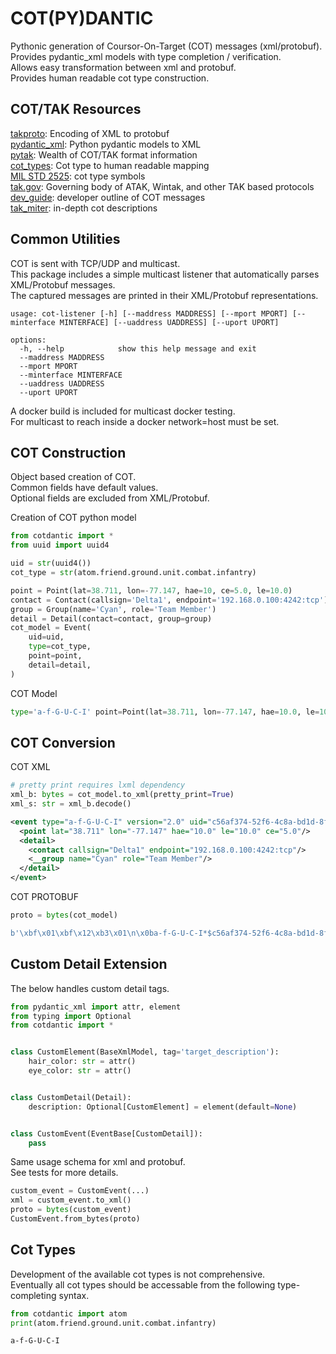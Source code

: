 # COT(PY)DANTIC

Pythonic generation of Coursor-On-Target (COT) messages (xml/protobuf).  
Provides pydantic_xml models with type completion / verification.  
Allows easy transformation between xml and protobuf.  
Provides human readable cot type construction.  

## COT/TAK Resources

[takproto](https://takproto.readthedocs.io/en/latest): Encoding of XML to protobuf  
[pydantic_xml](https://pydantic-xml.readthedocs.io/en/latest/): Python pydantic models to XML  
[pytak](https://pytak.readthedocs.io/en/latest/examples/): Wealth of COT/TAK format information  
[cot_types](https://github.com/dB-SPL/cot-types): Cot type to human readable mapping  
[MIL STD 2525](http://everyspec.com/MIL-STD/MIL-STD-2000-2999/MIL-STD-2525B_CHG-2_20725/#:~:text=These%20symbols%20are%20designed%20to%20enhance%20DOD%60s%20joint%20warfighting%20interoperability): cot type symbols  
[tak.gov](https://tak.gov/): Governing body of ATAK, Wintak, and other TAK based protocols  
[dev_guide](https://nps.edu/documents/104517539/109705106/COT+Developer+Guide.pdf/cb125ac8-1ed1-477b-a914-7557c356a303#:~:text=What%20is%20Cursor-on-Target?%20In%20a%20nutshell,): developer outline of COT messages  
[tak_miter](https://www.mitre.org/sites/default/files/pdf/09_4937.pdf): in-depth cot descriptions  

## Common Utilities

COT is sent with TCP/UDP and multicast.  
This package includes a simple multicast listener that automatically parses XML/Protobuf messages.  
The captured messages are printed in their XML/Protobuf representations.  
```
usage: cot-listener [-h] [--maddress MADDRESS] [--mport MPORT] [--minterface MINTERFACE] [--uaddress UADDRESS] [--uport UPORT]

options:
  -h, --help            show this help message and exit
  --maddress MADDRESS
  --mport MPORT
  --minterface MINTERFACE
  --uaddress UADDRESS
  --uport UPORT
```

A docker build is included for multicast docker testing.  
For multicast to reach inside a docker network=host must be set.  

## COT Construction

Object based creation of COT.  
Common fields have default values.  
Optional fields are excluded from XML/Protobuf.  

Creation of COT python model  
```python
from cotdantic import *
from uuid import uuid4

uid = str(uuid4())
cot_type = str(atom.friend.ground.unit.combat.infantry)

point = Point(lat=38.711, lon=-77.147, hae=10, ce=5.0, le=10.0)
contact = Contact(callsign='Delta1', endpoint='192.168.0.100:4242:tcp')
group = Group(name='Cyan', role='Team Member')
detail = Detail(contact=contact, group=group)
cot_model = Event(
	uid=uid,
	type=cot_type,
	point=point,
	detail=detail,
)
```
COT Model  
```python
type='a-f-G-U-C-I' point=Point(lat=38.711, lon=-77.147, hae=10.0, le=10.0, ce=5.0) version=2.0 uid='c56af374-52f6-4c8a-bd1d-8f48e7ebb21b' how='m-g' time='2024-10-12T20:42:31.12Z' start='2024-10-12T20:42:31.12Z' stale='2024-10-12T20:47:31.12Z' qos=None opex=None access=None detail=Detail(contact=Contact(callsign='Delta1', endpoint='192.168.0.100:4242:tcp', phone=None), takv=None, group=Group(name='Cyan', role='Team Member'), status=None, track=None, precision_location=None, link=None, alias=None, image=None, video=None)
```

## COT Conversion
COT XML  
```python
# pretty print requires lxml dependency
xml_b: bytes = cot_model.to_xml(pretty_print=True)
xml_s: str = xml_b.decode()
```
```xml
<event type="a-f-G-U-C-I" version="2.0" uid="c56af374-52f6-4c8a-bd1d-8f48e7ebb21b" how="m-g" time="2024-10-12T20:42:31.12Z" start="2024-10-12T20:42:31.12Z" stale="2024-10-12T20:47:31.12Z">
  <point lat="38.711" lon="-77.147" hae="10.0" le="10.0" ce="5.0"/>
  <detail>
    <contact callsign="Delta1" endpoint="192.168.0.100:4242:tcp"/>
    <__group name="Cyan" role="Team Member"/>
  </detail>
</event>
```
COT PROTOBUF  
```python
proto = bytes(cot_model)
```
```python
b'\xbf\x01\xbf\x12\xb3\x01\n\x0ba-f-G-U-C-I*$c56af374-52f6-4c8a-bd1d-8f48e7ebb21b0\xd0\xde\xdf\x93\xa828\xd0\xde\xdf\x93\xa82@\xb0\x86\xf2\x93\xa82J\x03m-gQ^\xbaI\x0c\x02[C@Y\xc5 \xb0rhIS\xc0a\x00\x00\x00\x00\x00\x00$@i\x00\x00\x00\x00\x00\x00\x14@q\x00\x00\x00\x00\x00\x00$@z7\x12 \n\x16192.168.0.100:4242:tcp\x12\x06Delta1\x1a\x13\n\x04Cyan\x12\x0bTeam Member'
```

## Custom Detail Extension

The below handles custom detail tags.  
```python
from pydantic_xml import attr, element
from typing import Optional
from cotdantic import *


class CustomElement(BaseXmlModel, tag='target_description'):
	hair_color: str = attr()
	eye_color: str = attr()


class CustomDetail(Detail):
	description: Optional[CustomElement] = element(default=None)


class CustomEvent(EventBase[CustomDetail]):
	pass

```
Same usage schema for xml and protobuf.  
See tests for more details.  
```python
custom_event = CustomEvent(...)
xml = custom_event.to_xml()
proto = bytes(custom_event)
CustomEvent.from_bytes(proto)
```

## Cot Types

Development of the available cot types is not comprehensive.  
Eventually all cot types should be accessable from the following type-completing syntax.  
```python
from cotdantic import atom
print(atom.friend.ground.unit.combat.infantry)
```
```
a-f-G-U-C-I
```
